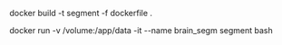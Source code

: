 docker build -t segment -f dockerfile .

docker run -v /volume:/app/data -it --name brain_segm segment bash
